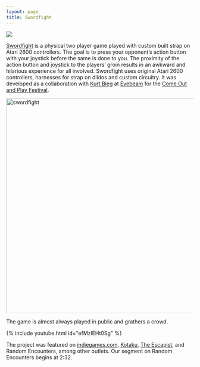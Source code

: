```yaml
---
layout: page
title: Swordfight
---
```


![](http://28.media.tumblr.com/tumblr_m2xw79xBzC1ruobkyo1_1280.jpg)

[Swordfight](http://swordfightgame.tumblr.com/) is a physical two player game played with custom built strap on Atari 2600 controllers. The goal is to press your opponent’s action button with your joystick before the same is done to you. The proximity of the action button and joystick to the players’ groin results in an awkward and hilarious experience for all involved. Swordfight uses original Atari 2600 controllers, harnesses for strap on dildos and custom circuitry. It was developed as a collaboration with [Kurt Bieg](http://thinkbieg.com/) at [Eyebeam](http://eyebeam.org/) for the [Come Out and Play Festival](http://www.comeoutandplay.org/).

<a data-flickr-embed="true" href="https://www.flickr.com/photos/jasoneppink/7749713460" title="swordfight"><img src="https://farm9.staticflickr.com/8429/7749713460_a9d6c148a0_b.jpg" width="1024" height="576" alt="swordfight"></a><script async src="//embedr.flickr.com/assets/client-code.js" charset="utf-8"></script>

The game is almost always played in public and grathers a crowd. 

{% include youtube.html id="efMzlEHt0Sg" %}

The project was featured on [indiegames.com](http://indiegames.com/2012/04/kurt_bieg_and_ramsey_nasser_on.html), [Kotaku](http://kotaku.com/5904517/using-strap+on-joysticks-to-fight-with-fake-dicks), [The Escapist](http://www.escapistmagazine.com/news/view/116917-Behold-the-Magnificently-Awkward-Atari-Strap-On-Swordfighting-Game), and Random Encounters, among other outlets. Our segment on Random Encounters begins at 2:32.